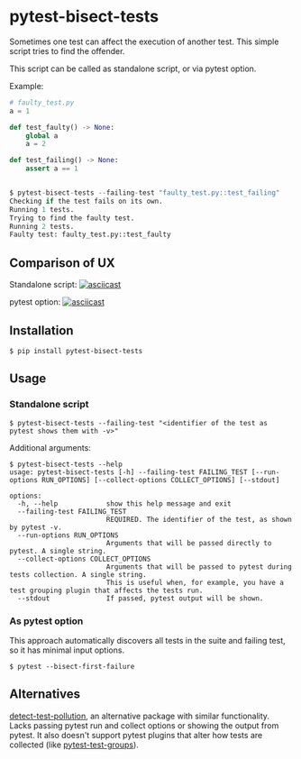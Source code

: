 # pytest-bisect-tests

Sometimes one test can affect the execution of another test. This simple script tries to find the offender.

This script can be called as standalone script, or via pytest option.

Example:

```python
# faulty_test.py
a = 1

def test_faulty() -> None:
    global a
    a = 2

def test_failing() -> None:
    assert a == 1


$ pytest-bisect-tests --failing-test "faulty_test.py::test_failing"
Checking if the test fails on its own.
Running 1 tests.
Trying to find the faulty test.
Running 2 tests.
Faulty test: faulty_test.py::test_faulty
```

## Comparison of UX

Standalone script:
[![asciicast](https://asciinema.org/a/wLxhvndvw912zjRYBM2mr3uTG.svg)](https://asciinema.org/a/wLxhvndvw912zjRYBM2mr3uTG)

pytest option:
[![asciicast](https://asciinema.org/a/EudozjTNeML0X18uhgbHO6hda.svg)](https://asciinema.org/a/EudozjTNeML0X18uhgbHO6hda)
## Installation


```shell
$ pip install pytest-bisect-tests
```

## Usage

### Standalone script
```shell
$ pytest-bisect-tests --failing-test "<identifier of the test as pytest shows them with -v>"
```

Additional arguments:

```shell
$ pytest-bisect-tests --help
usage: pytest-bisect-tests [-h] --failing-test FAILING_TEST [--run-options RUN_OPTIONS] [--collect-options COLLECT_OPTIONS] [--stdout]

options:
  -h, --help            show this help message and exit
  --failing-test FAILING_TEST
                        REQUIRED. The identifier of the test, as shown by pytest -v.
  --run-options RUN_OPTIONS
                        Arguments that will be passed directly to pytest. A single string.
  --collect-options COLLECT_OPTIONS
                        Arguments that will be passed to pytest during tests collection. A single string.
                        This is useful when, for example, you have a test grouping plugin that affects the tests run.
  --stdout              If passed, pytest output will be shown.
```

### As pytest option

This approach automatically discovers all tests in the suite and failing test, so it has minimal input options.

```shell
$ pytest --bisect-first-failure
```

## Alternatives
[detect-test-pollution](https://github.com/asottile/detect-test-pollution), an alternative package with similar functionality.
Lacks passing pytest run and collect options or showing the output from pytest. It also doesn't support pytest plugins that alter
how tests are collected (like [pytest-test-groups](https://github.com/mark-adams/pytest-test-groups)).
